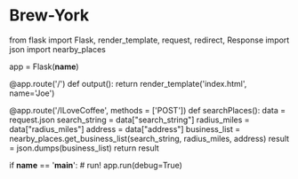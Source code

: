 # Brew-York
from flask import Flask, render_template, request, redirect, Response
import json
import nearby_places

app = Flask(__name__)

@app.route('/')
def output():
	return render_template('index.html', name='Joe')


@app.route('/ILoveCoffee', methods = ['POST'])
def searchPlaces():
    data = request.json
    search_string = data["search_string"]
    radius_miles = data["radius_miles"]
    address = data["address"]
    business_list = nearby_places.get_business_list(search_string, radius_miles, address)
    result = json.dumps(business_list)
    return result


if __name__ == '__main__':
	# run!
	app.run(debug=True)

